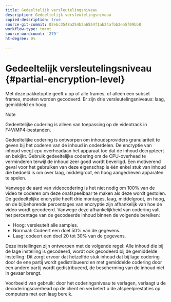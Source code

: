 ```yaml
---
title: Gedeeltelijk versleutelingsniveau
description: Gedeeltelijk versleutelingsniveau
copied-description: true
source-git-commit: 02ebc3548a254b2a6554f1ab34afbb3ea5f09bb8
workflow-type: tm+mt
source-wordcount: '279'
ht-degree: 0%

---
```


# Gedeeltelijk versleutelingsniveau {#partial-encryption-level}

Met deze pakketoptie geeft u op of alle frames, of alleen een subset frames, moeten worden gecodeerd. Er zijn drie versleutelingsniveaus: laag, gemiddeld en hoog.

>[!NOTE]
>
>Gedeeltelijke codering is alleen van toepassing op de videotrack in F4V/MP4-bestanden.

Gedeeltelijke codering is ontworpen om inhoudsproviders granulariteit te geven bij het coderen van de inhoud in onderdelen. De encryptie van inhoud voegt cpu overheadaan het apparaat toe dat de inhoud decrypteert en bekijkt. Gebruik gedeeltelijke codering om de CPU-overhead te verminderen terwijl de inhoud zeer goed wordt beveiligd. Een motiverend geval voor het gebruiken van deze eigenschap is één enkel stuk van inhoud die bedoeld is om over laag, middelgroot, en hoog aangedreven apparaten te spelen.

Vanwege de aard van videocodering is het niet nodig om 100% van de video te coderen om deze onafspeelbaar te maken als deze wordt gestolen. De gedeeltelijke encryptie heeft drie montages, laag, middelgroot, en hoog, en de bijbehorende percentages van encryptie zijn afhankelijk van hoe de video wordt gecodeerd. Vanwege deze afhankelijkheid van codering valt het percentage van de gecodeerde inhoud binnen de volgende bereiken:

* Hoog: versleutelt alle samples.
* Normaal: Codeert een doel 50% van de gegevens.
* Laag: codeert een doel 20 tot 30% van de gegevens.

Deze instellingen zijn ontworpen met de volgende regel: Alle inhoud die bij de lage instelling is gecodeerd, wordt ook gecodeerd bij de gemiddelde instelling. Dit zorgt ervoor dat hetzelfde stuk inhoud dat bij lage codering door de ene partij wordt gedistribueerd en met gemiddelde codering door een andere partij wordt gedistribueerd, de bescherming van de inhoud niet in gevaar brengt.

Voorbeeld van gebruik: door het coderingsniveau te verlagen, verlaagt u de decoderingsoverhead op de client en verbetert u de afspeelprestaties op computers met een laag bereik.

